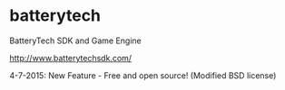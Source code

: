 # batterytech
BatteryTech SDK and Game Engine

http://www.batterytechsdk.com/

4-7-2015:  New Feature - Free and open source! (Modified BSD license)
